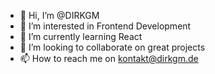 - 👋 Hi, I’m @DIRKGM
- 👀 I’m interested in Frontend Development
- 🌱 I’m currently learning React
- 💞️ I’m looking to collaborate on great projects
- 📫 How to reach me on kontakt@dirkgm.de

<!---
DIRKGM/DIRKGM is a ✨ special ✨ repository because its `README.md` (this file) appears on your GitHub profile.
You can click the Preview link to take a look at your changes.
--->
